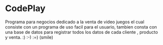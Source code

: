 # CodePlay

Programa para negocios dedicado a la venta de video juegos el cual consiste con un programa de uso facil para el usuario, tambien consta con una base de datos para registrar todos los datos de cada cliente , producto y venta. 
	:) :-) :=) (smile)
